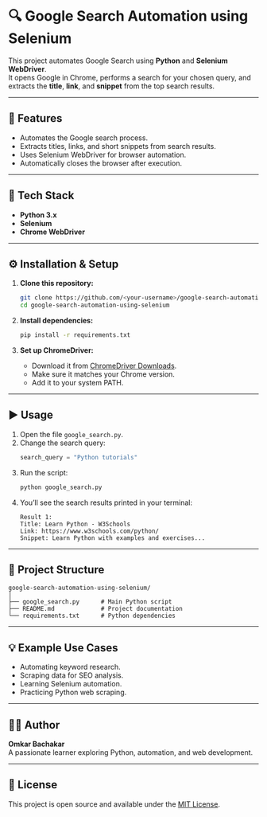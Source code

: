 # 🔍 Google Search Automation using Selenium

This project automates Google Search using **Python** and **Selenium WebDriver**.  
It opens Google in Chrome, performs a search for your chosen query, and extracts the **title**, **link**, and **snippet** from the top search results.

---

## 🚀 Features

- Automates the Google search process.
- Extracts titles, links, and short snippets from search results.
- Uses Selenium WebDriver for browser automation.
- Automatically closes the browser after execution.

---

## 🧠 Tech Stack

- **Python 3.x**
- **Selenium**
- **Chrome WebDriver**

---

## ⚙️ Installation & Setup

1. **Clone this repository:**
   ```bash
   git clone https://github.com/<your-username>/google-search-automation-using-selenium.git
   cd google-search-automation-using-selenium
   ```

2. **Install dependencies:**
   ```bash
   pip install -r requirements.txt
   ```

3. **Set up ChromeDriver:**
   - Download it from [ChromeDriver Downloads](https://chromedriver.chromium.org/downloads).
   - Make sure it matches your Chrome version.
   - Add it to your system PATH.

---

## ▶️ Usage

1. Open the file `google_search.py`.
2. Change the search query:
   ```python
   search_query = "Python tutorials"
   ```
3. Run the script:
   ```bash
   python google_search.py
   ```
4. You’ll see the search results printed in your terminal:
   ```
   Result 1:
   Title: Learn Python - W3Schools
   Link: https://www.w3schools.com/python/
   Snippet: Learn Python with examples and exercises...
   ```

---

## 📂 Project Structure

```
google-search-automation-using-selenium/
│
├── google_search.py      # Main Python script
├── README.md             # Project documentation
└── requirements.txt      # Python dependencies
```

---

## 💡 Example Use Cases

- Automating keyword research.
- Scraping data for SEO analysis.
- Learning Selenium automation.
- Practicing Python web scraping.

---

## 🧑‍💻 Author

**Omkar Bachakar**  
A passionate learner exploring Python, automation, and web development.

---

## 🪪 License

This project is open source and available under the [MIT License](LICENSE).
